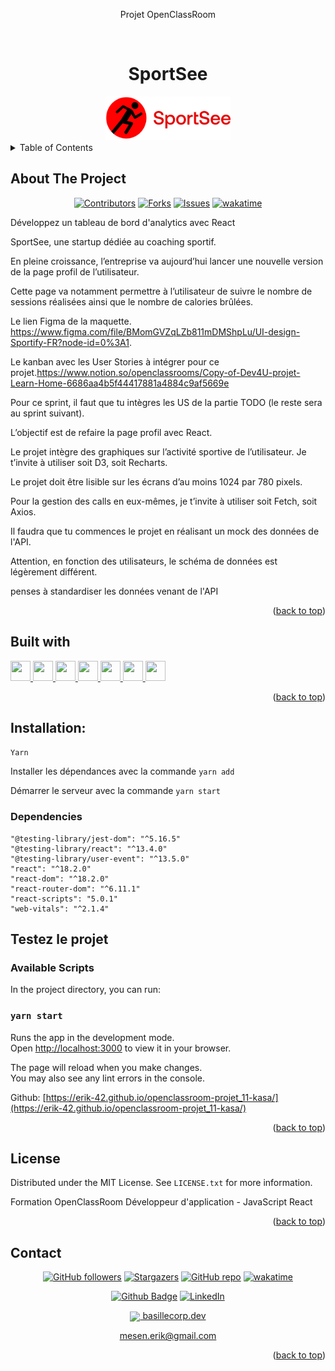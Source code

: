 <div align="center">
<p>Projet OpenClassRoom</p>
</div>
<a name="readme-top"></a>

<!-- PROJECT LOGO -->
<br />
<div align="center">
  <h1>SportSee</h1>
  <a href="https://github.com/Erik-42">
    <img src="./assets/img/logo/logo.png" alt="Logo Kasa" width="200" height="70">
  </a>
</div>

<!-- TABLE OF CONTENTS -->
<details>
  <summary>Table of Contents</summary>
  <ol>
    <li> <a href="#about-the-project">About The Project</a></li>
    <li><a href="#built-with">Built With</a></li>
    <li><a href="#testez-le-projet">Testez le projet</a></li>
    <li><a href="#license">License</a></li>
    <li><a href="#contact">Contact</a></li>
  </ol>
</details>

<!-- ABOUT THE PROJECT -->

## About The Project

<div align="center">

[![Contributors][contributors-shield]][contributors-url]
[![Forks][forks-shield]][forks-url]
[![Issues][issues-shield]][issues-url]
[![wakatime](https://wakatime.com/badge/github/Erik-42/openclassroom-projet_11-kasa.svg)](https://wakatime.com/badge/github/Erik-42/openclassroom-projet_11-kasa)

</div>
Développez un tableau de bord d'analytics avec React
<p></p>
SportSee, une startup dédiée au coaching sportif.

En pleine croissance, l’entreprise va aujourd’hui lancer une nouvelle version de la page profil de l’utilisateur.

Cette page va notamment permettre à l’utilisateur de suivre le nombre de sessions réalisées ainsi que le nombre de calories brûlées.

<p></p>

Le lien Figma de la maquette.
https://www.figma.com/file/BMomGVZqLZb811mDMShpLu/UI-design-Sportify-FR?node-id=0%3A1.

Le kanban avec les User Stories à intégrer pour ce projet.https://www.notion.so/openclassrooms/Copy-of-Dev4U-projet-Learn-Home-6686aa4b5f44417881a4884c9af5669e

Pour ce sprint, il faut que tu intègres les US de la partie TODO (le reste sera au sprint suivant).

L’objectif est de refaire la page profil avec React.

Le projet intègre des graphiques sur l’activité sportive de l’utilisateur. Je t’invite à utiliser soit D3, soit Recharts.

Le projet doit être lisible sur les écrans d’au moins 1024 par 780 pixels.

Pour la gestion des calls en eux-mêmes, je t’invite à utiliser soit Fetch, soit Axios.

Il faudra que tu commences le projet en réalisant un mock des données de l'API.

Attention, en fonction des utilisateurs, le schéma de données est légèrement différent.

penses à standardiser les données venant de l'API

<p align="right">(<a href="#readme-top">back to top</a>)</p>

## Built with

<p> </p>
<a href=https://github.com/Erik-42?tab=repositories&q=&type=&language=html&sort= > <img width ='32px' height='32px' src ='https://raw.githubusercontent.com/rahulbanerjee26/githubAboutMeGenerator/main/icons/html.svg'> </a>
<a href=https://github.com/Erik-42?tab=repositories&q=&type=&language=css&sort= > <img width ='32px' height='32px' src ='https://raw.githubusercontent.com/rahulbanerjee26/githubAboutMeGenerator/main/icons/css.svg'> </a>
<a href= https://github.com/Erik-42?tab=repositories&q=&type=&language=sass&sort= > <img width ='32px' height='32px' src ='https://raw.githubusercontent.com/rahulbanerjee26/githubAboutMeGenerator/main/icons/sass.svg'> </a>
<a href=https://github.com/Erik-42?tab=repositories&q=&type=&language=javascript&sort= > <img width ='32px' height='32px' src ='https://raw.githubusercontent.com/rahulbanerjee26/githubAboutMeGenerator/main/icons/javascript.svg'> </a>
<a href=https://github.com/Erik-42?tab=repositories&q=&type=&language=reactjs&sort= > <img width ='32px' height='32px' src ='https://raw.githubusercontent.com/rahulbanerjee26/githubAboutMeGenerator/main/icons/reactjs.svg'> </a>
<a href= https://github.com/Erik-42?tab=repositories&q=&type=&language=github&sort= > <img width ='32px' height='32px' src ='https://raw.githubusercontent.com/rahulbanerjee26/githubAboutMeGenerator/main/icons/github.svg'> </a>
<a href= https://github.com/Erik-42?tab=repositories&q=&type=&language=figma&sort= > <img width ='32px' height='32px' src ='https://raw.githubusercontent.com/rahulbanerjee26/githubAboutMeGenerator/main/icons/figma.svg'> </a>

<p align="right">(<a href="#readme-top">back to top</a>)</p>

## Installation:

`Yarn`

Installer les dépendances avec la commande `yarn add`

Démarrer le serveur avec la commande `yarn start`

### Dependencies

    "@testing-library/jest-dom": "^5.16.5"
    "@testing-library/react": "^13.4.0"
    "@testing-library/user-event": "^13.5.0"
    "react": "^18.2.0"
    "react-dom": "^18.2.0"
    "react-router-dom": "^6.11.1"
    "react-scripts": "5.0.1"
    "web-vitals": "^2.1.4"

## Testez le projet

### Available Scripts

In the project directory, you can run:

### `yarn start`

Runs the app in the development mode.\
Open [http://localhost:3000](http://localhost:3000) to view it in your browser.

The page will reload when you make changes.\
You may also see any lint errors in the console.

Github: [https://erik-42.github.io/openclassroom-projet_11-kasa/](https://erik-42.github.io/openclassroom-projet_11-kasa/)

<p align="right">(<a href="#readme-top">back to top</a>)</p>

## License

Distributed under the MIT License. See `LICENSE.txt` for more information.

Formation OpenClassRoom Développeur d'application - JavaScript React

<p align="right">(<a href="#readme-top">back to top</a>)</p>

## Contact

<div align="center">

[![GitHub followers][github followers-shield]][github followers-url]
[![Stargazers][stars-shield]][stars-url]
[![GitHub repo][github repo-shield]][github repo-url]
[![wakatime](https://wakatime.com/badge/user/f84d00d8-fee3-4ca3-803d-3daa3c7053a5.svg)](https://wakatime.com/@f84d00d8-fee3-4ca3-803d-3daa3c7053a5)

[![Github Badge][github badge-shield]][github badge-url]
[![LinkedIn][linkedin-shield]][linkedin-url]

<a href = 'https://basillecorp.dev'> <img width = '32px' align= 'center' src="https://raw.githubusercontent.com/rahulbanerjee26/githubAboutMeGenerator/main/icons/portfolio.png"/> basillecorp.dev</a>

mesen.erik@gmail.com

</div>

<p align="right">(<a href="#readme-top">back to top</a>)</p>

<!-- MARKDOWN LINKS & IMAGES -->
<!-- https://www.markdownguide.org/basic-syntax/#reference-style-links -->

[product-screenshot]: ./images/screenshot.png
[wakatime-shield]: https://wakatime.com/badge/user/f84d00d8-fee3-4ca3-803d-3daa3c7053a5.svg
[wakatime-url]: https://wakatime.com/@f84d00d8-fee3-4ca3-803d-3daa3c7053a5
[github badge-shield]: https://img.shields.io/badge/Github-Erik--42-155?style=for-the-badge&logo=github
[github badge-url]: https://github.com/Erik-42
[github repo-shield]: https://img.shields.io/badge/Repositories-42-blue
[github repo-url]: https://github.com/Erik-42/Erik-42?tab=repositories
[github repo file count (file type)-shield]: https://img.shields.io/github/directory-file-count/Erik-42/openclassroom-projet_11-kasa
[github repo file count (file type)-url]: https://github.com/directory-file-count/Erik-42/openclassroom-projet_11-kasa
[github followers-shield]: https://img.shields.io/github/followers/Erik-42
[github followers-url]: https://github.com/followers/Erik-42
[github all releases-shield]: https://github.com/Erik-42/openclassroom-projet_11-kasa/total
[github all releases-url]: https://github.com/Erik-42/openclassroom-projet_11-kasa/releases
[github repo size-shield]: https://img.shields.io/github/repo-size/Erik-42/openclassroom-projet_11-kasa
[github repo size-url]: https://github.com/Erik-42/openclassroom-projet_11-kasa
[contributors-shield]: https://img.shields.io/github/contributors/Erik-42/openclassroom-projet_11-kasa
[contributors-url]: https://github.com/Erik-42/openclassroom-projet_11-kasa/graphs/contributors
[forks-shield]: https://img.shields.io/github/forks/Erik-42/openclassroom-projet_11-kasa
[forks-url]: https://github.com/Erik-42/openclassroom-projet_11-kasa/forks
[stars-shield]: https://img.shields.io/github/stars/Erik-42
[stars-url]: https://github.com/Erik-42?tab=stars
[issues-shield]: https://img.shields.io/github/issues-raw/Erik-42/openclassroom-projet_11-kasa
[issues-url]: https://github.com/Erik-42/openclassroom-projet_11-kasa/issues
[license-shield]: https://img.shields.io/github/license/Erik-42/openclassroom-projet_11-kasa
[license-url]: https://github.com/Erik-42/openclassroom-projet_11-kasa/blob/master/LICENSE.txt
[linkedin-shield]: https://img.shields.io/badge/-LinkedIn-black.svg?style=for-the-badge&logo=linkedin&colorB=555
[linkedin-url]: https://www.linkedin.com/in/erik-mesen/
[html-shield]: https://img.shields.io/badge/-LinkedIn-black.svg?style=for-the-badge&logo=linkedin&colorB=555
[html-url]: https://html.spec.whatwg.org/
[css-shield]: https://img.shields.io/badge/-LinkedIn-black.svg?style=for-the-badge&logo=linkedin&colorB=555
[css-url]: https://www.w3.org/TR/CSS/#css
[javascript-shield]: https://img.shields.io/badge/-LinkedIn-black.svg?style=for-the-badge&logo=linkedin&colorB=555
[javascript-url]: https://www.ecma-international.org/publications-and-standards/standards/ecma-262/
